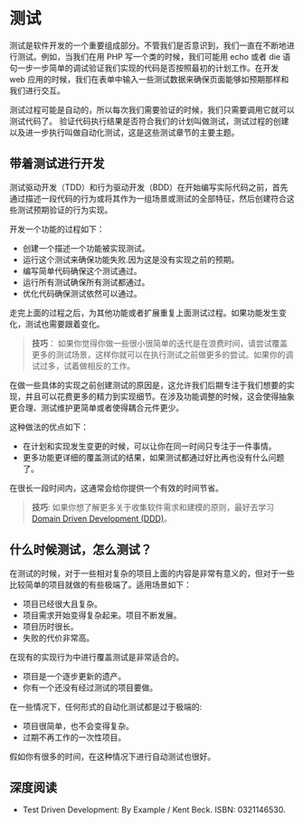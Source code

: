 # 测试

测试是软件开发的一个重要组成部分。不管我们是否意识到，我们一直在不断地进行测试。例如，当我们在用 PHP 写一个类的时候，我们可能用 echo 或者 die 语句一步一步简单的调试验证我们实现的代码是否按照最初的计划工作。在开发 web 应用的时候，我们在表单中输入一些测试数据来确保页面能够如预期那样和我们进行交互。

测试过程可能是自动的，所以每次我们需要验证的时候，我们只需要调用它就可以测试代码了。 验证代码执行结果是否符合我们的计划叫做测试，测试过程的创建以及进一步执行叫做自动化测试，这是这些测试章节的主要主题。

## 带着测试进行开发

测试驱动开发（TDD）和行为驱动开发（BDD）在开始编写实际代码之前，首先通过描述一段代码的行为或将其作为一组场景或测试的全部特征，然后创建符合这些测试预期验证的行为实现。

开发一个功能的过程如下：

- 创建一个描述一个功能被实现测试。
- 运行这个测试来确保功能失败.因为这是没有实现之前的预期。
- 编写简单代码确保这个测试通过。
- 运行所有测试确保所有测试都通过。
- 优化代码确保测试依然可以通过。

走完上面的过程之后，为其他功能或者扩展重复上面测试过程。如果功能发生变化，测试也需要跟着变化。

> **技巧**： 如果你觉得你做一些很小很简单的迭代是在浪费时间，请尝试覆盖更多的测试场景，这样你就可以在执行测试之前做更多的尝试。如果你的调试过多，试着做相反的工作。

在做一些具体的实现之前创建测试的原因是，这允许我们后期专注于我们想要的实现，并且可以花费更多的精力到实现细节。在涉及功能调整的时候，这会使得抽象更合理、测试维护更简单或者使得耦合元件更少。

这种做法的优点如下：

- 在计划和实现发生变更的时候，可以让你在同一时间只专注于一件事情。
- 更多功能更详细的覆盖测试的结果，如果测试都通过好比再也没有什么问题了。

在很长一段时间内，这通常会给你提供一个有效的时间节省。

> **技巧**: 如果你想了解更多关于收集软件需求和建模的原则，最好去学习 
[Domain Driven Development (DDD)](https://en.wikipedia.org/wiki/Domain-driven_design)。

## 什么时候测试，怎么测试？

在测试的时候，对于一些相对复杂的项目上面的内容是非常有意义的，但对于一些比较简单的项目就做的有些极端了。适用场景如下：

- 项目已经很大且复杂。
- 项目需求开始变得复杂起来。项目不断发展。
- 项目历时很长。
- 失败的代价非常高。

在现有的实现行为中进行覆盖测试是非常适合的。

- 项目是一个逐步更新的遗产。
- 你有一个还没有经过测试的项目要做。

在一些情况下，任何形式的自动化测试都是过于极端的:

- 项目很简单，也不会变得复杂。
- 过期不再工作的一次性项目。

假如你有很多的时间，在这种情况下进行自动测试也很好。

## 深度阅读

- Test Driven Development: By Example / Kent Beck. ISBN: 0321146530.